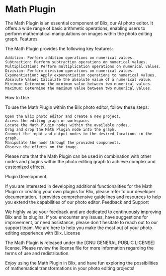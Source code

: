 # Math Plugin

The Math Plugin is an essential component of Blix, our AI photo editor. It offers a wide range of basic arithmetic operations, enabling users to perform mathematical manipulations on images within the photo editing graph.
Features

The Math Plugin provides the following key features:

    Addition: Perform addition operations on numerical values.
    Subtraction: Perform subtraction operations on numerical values.
    Multiplication: Perform multiplication operations on numerical values.
    Division: Perform division operations on numerical values.
    Exponentiation: Apply exponentiation operations to numerical values.
    Absolute Value: Calculate the absolute value of a numerical value.
    Minimum: Determine the minimum value between two numerical values.
    Maximum: Determine the maximum value between two numerical values.

How to Use

To use the Math Plugin within the Blix photo editor, follow these steps:

    Open the Blix photo editor and create a new project.
    Access the editing graph or workspace.
    Locate the Math Plugin nodes within the available nodes.
    Drag and drop the Math Plugin node into the graph.
    Connect the input and output nodes to the desired locations in the graph.
    Manipulate the node through the provided components.
    Observe the effects on the image.

Please note that the Math Plugin can be used in combination with other nodes and plugins within the photo editing graph to achieve complex and customized effects.

Plugin Development

If you are interested in developing additional functionalities for the Math Plugin or creating your own plugins for Blix, please refer to our developer documentation. It provides comprehensive guidelines and resources to help you extend the capabilities of our photo editor.
Feedback and Support

We highly value your feedback and are dedicated to continuously improving Blix and its plugins. If you encounter any issues, have suggestions for improvement, or need assistance, please don't hesitate to reach out to our support team. We are here to help you make the most out of your photo editing experience with Blix.
License

The Math Plugin is released under the [GNU GENERAL PUBLIC LICENSE] license. Please review the license file for more information regarding the terms of use and redistribution.

Enjoy using the Math Plugin in Blix, and have fun exploring the possibilities of mathematical transformations in your photo editing projects!